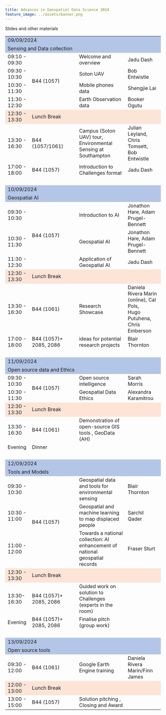 ```yaml
---
title: Advances in Geospatial Data Science 2024
feature_image: ../assets/banner.png
---
```


Slides and other materials

<table border="0" width="1014" cellspacing="0" cellpadding="0">
<tbody>
<tr>
<td colspan="4" width="1014" height="28" style="vertical-align:middle; background:#B4C6E7;">09/09/2024</td>
</tr>
<tr>
<td colspan="4" height="25" style="vertical-align:middle; background:#B4C6E7;">Sensing and Data collection&nbsp;</td>
</tr>
<tr>
<td height="21">09:10 - 09:30</td>
<td rowspan="4">B44 (1057)</td>
<td>Welcome and overview</td>
<td>Jadu Dash</td>
</tr>
<tr>
<td height="21">09:30 - 10:30</td>
<td>Soton UAV</td>
<td>Bob Entwistle</td>
</tr>
<tr>
<td height="21">10:30 - 11:30</td>
<td>Mobile phones data</td>
<td>Shengjie Lai&nbsp;</td>
</tr>
<tr>
<td height="21">11:30 - 12:30</td>
<td>Earth Observation data</td>
<td>Booker Ogutu</td>
</tr>
<tr style="vertical-align:middle; background:#FCE4D6;">
<td height="21">12:30 - 13:30</td>
<td colspan="3">Lunch Break</td>
</tr>
<tr>
<td width="91" height="21">13:30 - 16:30</td>
<td width="157">B44 (1057/1061)&nbsp;</td>
<td>Campus (Soton UAV) tour, Environmental Sensing at Southampton</td>
<td>Julian Leyland, Chris Tomsett, Bob Entwistle</td>
</tr>
<tr>
<td width="91" height="21">17:00 - 18:00</td>
<td>B44 (1057)</td>
<td>Introduction to Challenges format</td>
<td>Jadu Dash</td>
</tr>
<tr><td colspan="4">&nbsp;</td></tr>
<tr>
<td colspan="4" height="28" style="vertical-align:middle; background:#B4C6E7;">10/09/2024</td>
</tr>
<tr>
<td colspan="4" width="1014" height="25" style="vertical-align:middle; background:#B4C6E7;">Geospatial AI</td>
</tr>
<tr>
<td height="21">09:30 - 10:30</td>
<td rowspan="3">B44 (1057)</td>
<td width="485">Introduction to AI&nbsp;</td>
<td>Jonathon Hare, Adam Prugel-Bennett</td>
</tr>
<tr>
<td height="21">10:30 - 11:30</td>
<td width="485">Geospatial AI</td>
<td>Jonathon Hare, Adam Prugel-Bennett</td>
</tr>
<tr>
<td height="21">11:30 - 12:30</td>
<td>Application of Geospatial AI</td>
<td>Jadu Dash</td>
</tr>
<tr style="vertical-align:middle; background:#FCE4D6;">
<td height="21">12:30 - 13:30</td>
<td colspan="3">Lunch Break</td>
</tr>
<tr>
<td width="91" height="45">13:30 - 16:30</td>
<td>B44 (1061)</td>
<td width="485">Research Showcase </td>
<td width="281">Daniela Rivera Marin (online), Cal Pols, <br /> Hugo Putuhena, Chris Emberson</td>
</tr>
<tr>
<td height="21">17:00 - 18:00</td>
<td>B44 (1057)+ 2085, 2086</td>
<td width="485">ideas for potential research projects</td>
<td>Blair Thornton</td>
</tr>
<tr><td colspan="4">&nbsp;</td></tr>
<tr>
<td colspan="4" height="28" style="vertical-align:middle; background:#B4C6E7;">11/09/2024</td>
</tr>
<tr>
<td colspan="4" height="25" style="vertical-align:middle; background:#B4C6E7;">Open source data and Ethics</td>
</tr>
<tr>
<td height="36">09:30 - 10:30</td>
<td rowspan="2">B44 (1057)</td>
<td>Open source intelligence</td>
<td>Sarah Morris&nbsp;</td>
</tr>
<tr>
<td height="21">10:30 - 11:30</td>
<td>Geospatial Data Ethics</td>
<td width="281">Alexandra Karamitrou</td>
</tr>
<tr style="vertical-align:middle; background:#FCE4D6;">
<td height="21">12:30 - 13:30</td>
<td colspan="3">Lunch Break</td>
</tr>
<tr>
<td width="91" height="21">13:30 - 16:30</td>
<td>B44 (1061)&nbsp;</td>
<td width="485">Demonstration of open-source GIS tools , GeoData (AH)</td>
</tr>
<tr>
<td height="21">Evening</td>
<td width="485">Dinner</td>
</tr>
<tr><td colspan="4">&nbsp;</td></tr>
<tr>
<td colspan="4" height="28" style="vertical-align:middle; background:#B4C6E7;">12/09/2024</td>
</tr>
<tr>
<td colspan="4" width="1014" height="25" style="vertical-align:middle; background:#B4C6E7;">Tools and Models</td>
</tr>
<tr>
<td height="21">09:30 - 10:30</td>
<td rowspan="3">B44 (1057)</td>
<td>Geospatial data and tools for environmental sensing</td>
<td>Blair Thornton</td>
</tr>
<tr>
<td height="21">10:30 - 11:00</td>
<td>Geospatial and machine learning to map displaced people&nbsp;</td>
<td>Sarchil Qader&nbsp;</td>
</tr>
<tr>
<td height="21">11:00 - 12:00</td>
<td>Towards a national collection: AI enhancement of national geospatial records&nbsp;</td>
<td>Fraser Sturt</td>
</tr>
<tr style="vertical-align:middle; background:#FCE4D6;">
<td height="21">12:30 - 13:30</td>
<td colspan="3">Lunch Break</td>
</tr>
<tr>
<td height="21">13:30-16:30</td>
<td>B44 (1057)+ 2085, 2086</td>
<td>Guided work on solution to Challenges (experts in the room)</td>
</tr>
<tr>
<td height="21">Evening</td>
<td>B44 (1057)+ 2085, 2086</td>
<td>Finalise pitch (group work)</td>
</tr>
<tr><td colspan="4">&nbsp;</td></tr>
<tr>
<td colspan="4" height="28" style="vertical-align:middle; background:#B4C6E7;">13/09/2024</td>
</tr>
<tr>
<td colspan="4" height="25" style="vertical-align:middle; background:#B4C6E7;">Open source tools&nbsp;</td>
</tr>
<tr>
<td height="21">09:30 - 12:00</td>
<td>B44 (1061)</td>
<td>Google Earth Engine training</td>
<td>Daniela Rivera Marin/Finn James</td>
</tr>
<tr style="vertical-align:middle; background:#FCE4D6;">
<td height="21">12:00 - 13:00</td>
<td colspan="3">Lunch Break</td>
</tr>
<tr>
<td height="21">13:00 - 15:00</td>
<td>B44 (1057)</td>
<td>Solution pitching , Closing and Award</td>
</tr>
<tr>
</tr>
</tbody>
</table>